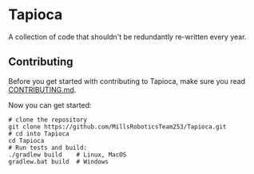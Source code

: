 # Tapioca

A collection of code that shouldn't be redundantly re-written every year.

## Contributing

Before you get started with contributing to Tapioca, make sure you read [CONTRIBUTING.md](CONTRIBUTING.md).

Now you can get started:
```shell
# clone the repository
git clone https://github.com/MillsRoboticsTeam253/Tapioca.git
# cd into Tapioca
cd Tapioca
# Run tests and build:
./gradlew build    # Linux, MacOS
gradlew.bat build  # Windows
```
